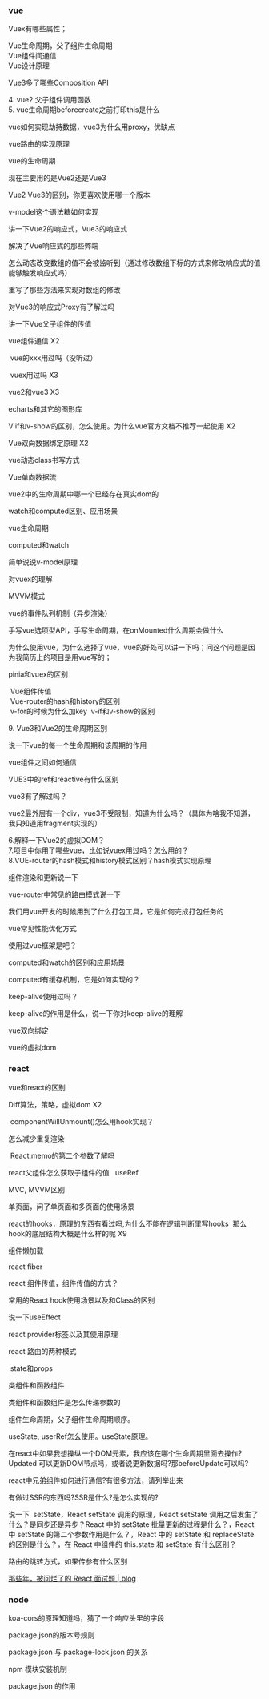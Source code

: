 ### vue

Vuex有哪些属性；

Vue生命周期，父子组件生命周期  
Vue组件间通信  
Vue设计原理

Vue3多了哪些Composition API

4. vue2 父子组件调用函数  
5. vue生命周期beforecreate之前打印this是什么

vue如何实现劫持数据，vue3为什么用proxy，优缺点

vue路由的实现原理

vue的生命周期

现在主要用的是Vue2还是Vue3

Vue2 Vue3的区别，你更喜欢使用哪一个版本

v-model这个语法糖如何实现

讲一下Vue2的响应式，Vue3的响应式

解决了Vue响应式的那些弊端

怎么动态改变数组的值不会被监听到（通过修改数组下标的方式来修改响应式的值能够触发响应式吗）

重写了那些方法来实现对数组的修改

对Vue3的响应式Proxy有了解过吗

讲一下Vue父子组件的传值

vue组件通信 X2

 vue的xxx用过吗（没听过）

 vuex用过吗 X3

vue2和vue3 X3

echarts和其它的图形库

V if和v-show的区别，怎么使用。为什么vue官方文档不推荐一起使用  X2

Vue双向数据绑定原理   X2

vue动态class书写方式

Vue单向数据流

vue2中的生命周期中哪一个已经存在真实dom的

watch和computed区别、应用场景

vue生命周期

computed和watch

简单说说v-model原理

对vuex的理解

MVVM模式

vue的事件队列机制（异步渲染）

手写vue选项型API，手写生命周期，在onMounted什么周期会做什么

为什么使用vue，为什么选择了vue，vue的好处可以讲一下吗；问这个问题是因为我简历上的项目是用vue写的；

pinia和vuex的区别

 Vue组件传值  
 Vue-router的hash和history的区别  
 v-for的时候为什么加key 
 v-if和v-show的区别

9. Vue3和Vue2的生命周期区别

说一下vue的每一个生命周期和该周期的作用

vue组件之间如何通信

VUE3中的ref和reactive有什么区别

vue3有了解过吗？

vue2最外层有一个div，vue3不受限制，知道为什么吗？（具体为啥我不知道，我只知道用fragment实现的）

6.解释一下Vue2的虚拟DOM？  
7.项目中你用了哪些vue，比如说vuex用过吗？怎么用的？  
8.VUE-router的hash模式和history模式区别？hash模式实现原理

组件渲染和更新说一下

vue-router中常见的路由模式说一下

我们用vue开发的时候用到了什么打包工具，它是如何完成打包任务的

vue常见性能优化方式

使用过vue框架是吧？

computed和watch的区别和应用场景

computed有缓存机制，它是如何实现的？

keep-alive使用过吗？

keep-alive的作用是什么，说一下你对keep-alive的理解

vue双向绑定

vue的虚拟dom

### react

vue和react的区别

Diff算法，策略，虚拟dom X2

 componentWillUnmount()怎么用hook实现？

怎么减少重复渲染

 React.memo的第二个参数了解吗

react父组件怎么获取子组件的值   useRef

MVC, MVVM区别

单页面，问了单页面和多页面的使用场景

react的hooks，原理的东西有看过吗,为什么不能在逻辑判断里写hooks 
 那么hook的底层结构大概是什么样的呢 X9

组件懒加载

react fiber

react 组件传值，组件传值的方式？

常用的React hook使用场景以及和Class的区别

说一下useEffect

react provider标签以及其使用原理

react 路由的两种模式

 state和props

类组件和函数组件

类组件和函数组件是怎么传递参数的

组件生命周期，父子组件生命周期顺序。

useState, userRef怎么使用。useState原理。

在react中如果我想操纵一个DOM元素，我应该在哪个生命周期里面去操作? Updated 可以更新DOM节点吗，或者说更新数据吗?那beforeUpdate可以吗?

react中兄弟组件如何进行通信?有很多方法，请列举出来

有做过SSR的东西吗?SSR是什么?是怎么实现的?

说一下  setState，React setState 调用的原理，React setState 调用之后发生了什么？是同步还是异步？React 中的 setState 批量更新的过程是什么？，React 中 setState 的第二个参数作用是什么？，React 中的 setState 和 replaceState 的区别是什么？，在 React 中组件的 this.state 和 setState 有什么区别？

路由的跳转方式，如果传参有什么区别

[那些年，被问烂了的 React 面试题 | blog](https://sunny-117.github.io/blog/react/react-interview.html#react-setstate-%E8%B0%83%E7%94%A8%E7%9A%84%E5%8E%9F%E7%90%86)

### node

koa-cors的原理知道吗，猜了一个响应头里的字段

package.json的版本号规则

package.json 与 package-lock.json 的关系

npm 模块安装机制

package.json 的作用
